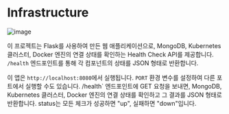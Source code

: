 # Infrastructure

![image](https://github.com/dhowl1/Infrastructure/assets/139436754/a2a02b54-08c2-4eed-ad16-761894db4bb5)

이 프로젝트는 Flask를 사용하여 만든 웹 애플리케이션으로, MongoDB, Kubernetes 클러스터, Docker 엔진의 연결 상태를 확인하는 Health Check API를 제공합니다. `/health` 엔드포인트를 통해 각 컴포넌트의 상태를 JSON 형태로 반환합니다.

이 앱은 `http://localhost:8080`에서 실행됩니다. `PORT` 환경 변수를 설정하여 다른 포트에서 실행할 수도 있습니다.
/health` 엔드포인트에 GET 요청을 보내면, MongoDB, Kubernetes 클러스터, Docker 엔진의 연결 상태를 확인하고 그 결과를 JSON 형태로 반환합니다.
status는 모든 체크가 성공하면 "up", 실패하면 "down"입니다.
